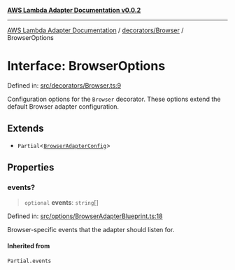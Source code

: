 [**AWS Lambda Adapter Documentation v0.0.2**](../../../README.md)

***

[AWS Lambda Adapter Documentation](../../../modules.md) / [decorators/Browser](../README.md) / BrowserOptions

# Interface: BrowserOptions

Defined in: [src/decorators/Browser.ts:9](https://github.com/stonemjs/browser-adapter/blob/2a6ec5410a97b6bc45328cca33b607b5a6b7ed84/src/decorators/Browser.ts#L9)

Configuration options for the `Browser` decorator.
These options extend the default Browser adapter configuration.

## Extends

- `Partial`\<[`BrowserAdapterConfig`](../../../options/BrowserAdapterBlueprint/interfaces/BrowserAdapterConfig.md)\>

## Properties

### events?

> `optional` **events**: `string`[]

Defined in: [src/options/BrowserAdapterBlueprint.ts:18](https://github.com/stonemjs/browser-adapter/blob/2a6ec5410a97b6bc45328cca33b607b5a6b7ed84/src/options/BrowserAdapterBlueprint.ts#L18)

Browser-specific events that the adapter should listen for.

#### Inherited from

`Partial.events`

